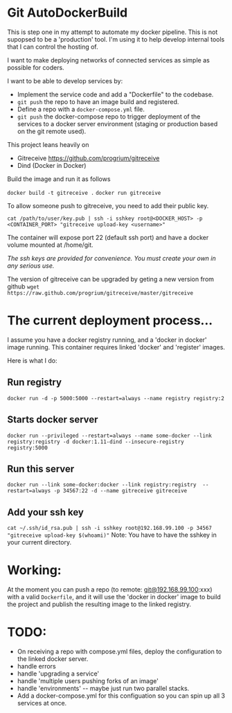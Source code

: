 # Git AutoDockerBuild

This is step one in my attempt to automate my docker pipeline. This is not supopsed to be a 'production' tool. I'm using it to help develop internal tools that I can control the hosting of.

I want to make deploying networks of connected services as simple as possible for coders.

I want to be able to develop services by: 
* Implement the service code and add a "Dockerfile" to the codebase.
* `git push` the repo to have an image build and registered.
* Define a repo with a `docker-compose.yml` file.
* `git push` the docker-compose repo to trigger deployment of the services to a docker server environment (staging or production based on the git remote used).

This project leans heavily on 
* Gitreceive https://github.com/progrium/gitreceive
* Dind (Docker in Docker)

Build the image and run it as follows

`docker build -t gitreceive .`
`docker run gitreceive`

To allow someone push to gitreceive, you need to add their public key.

`cat /path/to/user/key.pub | ssh -i sshkey root@<DOCKER_HOST> -p <CONTAINER_PORT> "gitreceive upload-key <username>"`

The container will expose port 22 (default ssh port) and have a docker volume mounted at /home/git.

*The ssh keys are provided for convenience. You must create your own in any serious use.*

The version of gitreceive can be upgraded by geting a new version from github
`wget https://raw.github.com/progrium/gitreceive/master/gitreceive`

# The current deployment process...
I assume you have a docker registry running, and a 'docker in docker' image running. This container requires linked 'docker' and 'register' images.

Here is what I do:

## Run registry
`docker run -d -p 5000:5000 --restart=always --name registry registry:2`

## Starts docker server
`docker run --privileged --restart=always --name some-docker --link registry:registry -d docker:1.11-dind --insecure-registry registry:5000`

## Run this server
`docker run --link some-docker:docker --link registry:registry  --restart=always -p 34567:22 -d --name gitreceive gitreceive` 

## Add your ssh key
`cat ~/.ssh/id_rsa.pub | ssh -i sshkey root@192.168.99.100 -p 34567 "gitreceive upload-key $(whoami)"`
Note: You have to have the sshkey in your current directory.

# Working: 
At the moment you can push a repo (to remote: git@192.168.99.100:xxx) with a valid `Dockerfile`, and it will use the 'docker in docker' image to build the project and publish the resulting image to the linked registry.

# TODO:
* On receiving a repo with compose.yml files, deploy the configuration to the linked docker server.
* handle errors
* handle 'upgrading a service'
* handle 'multiple users pushing forks of an image'
* handle 'environments' -- maybe just run two parallel stacks.
* Add a docker-compose.yml for this configuation so you can spin up all 3 services at once.

